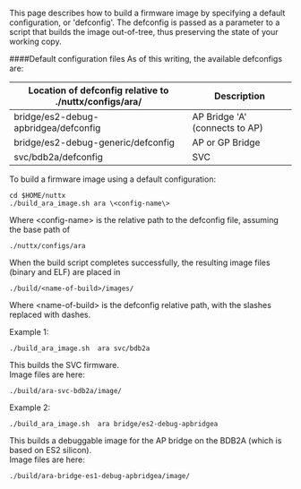 This page describes how to build a firmware image by specifying a default configuration, or 'defconfig'. The defconfig is passed as a parameter to a script that builds the image out-of-tree, thus preserving the state of your working copy. 

####Default configuration files
As of this writing, the available defconfigs are:
<!-- <p style="font-size:8px">
-->
Location of defconfig relative to ./nuttx/configs/ara/     | Description
--------------------------------------------|-------------------------------
bridge/es2-debug-apbridgea/defconfig        | AP Bridge 'A' (connects to AP)
bridge/es2-debug-generic/defconfig          | AP or GP Bridge
svc/bdb2a/defconfig                         | SVC
<!--
svc/bdb1b/defconfig                   | BDB1B, do not use
bridge/es1-debug-generic/defconfig    | BDB1B, do not use
bridge/es1-debug-apbridgea/defconfig  | BDB1B, do not use
lgd/apb1/defconfig                    |
lgd/apb2/defconfig                    |
-->

To build a firmware image using a default configuration:
```
cd $HOME/nuttx
./build_ara_image.sh ara \<config-name\>
```
Where \<config-name\> is the relative path to the defconfig file, assuming the base path of 
```
./nuttx/configs/ara  
```

When the build script completes successfully, the resulting image files (binary and ELF) are placed in  
```  
./build/<name-of-build>/images/  
```
Where \<name-of-build\> is the defconfig relative path, with the slashes replaced with dashes.

Example 1:
```
./build_ara_image.sh  ara svc/bdb2a
```
This builds the SVC firmware.    
Image files are here:
```
./build/ara-svc-bdb2a/image/
```

Example 2:
```
./build_ara_image.sh  ara bridge/es2-debug-apbridgea
```
This builds a debuggable image for the AP bridge on the BDB2A (which is based on ES2 silicon).  
Image files are here:
```
./build/ara-bridge-es1-debug-apbridgea/image/
```
